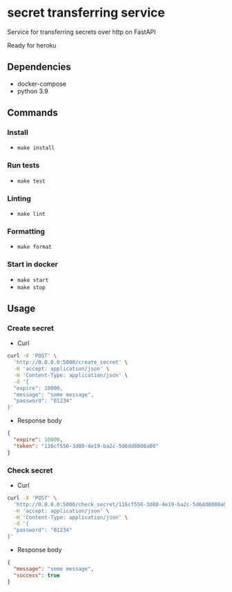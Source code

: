 # secret transferring service
Service for transferring secrets over http on FastAPI

Ready for heroku


## Dependencies
- docker-compose
- python 3.9

## Commands
### Install
- `make install`

### Run tests
- `make test`
### Linting
- `make lint`

### Formatting
- `make format`

### Start in docker
- `make start`
- `make stop`


## Usage
### Create secret
- Curl
```bash
curl -X 'POST' \
  'http://0.0.0.0:5000/create_secret' \
  -H 'accept: application/json' \
  -H 'Content-Type: application/json' \
  -d '{
  "expire": 10000,
  "message": "some message",
  "password": "01234"
}'
```
- Response body
```json
{
  "expire": 10000,
  "token": "116cf556-3d80-4e19-ba2c-5d6dd8008a00"
}
```
### Check secret
- Curl
```bash
curl -X 'POST' \
  'http://0.0.0.0:5000/check_secret/116cf556-3d80-4e19-ba2c-5d6dd8008a00' \
  -H 'accept: application/json' \
  -H 'Content-Type: application/json' \
  -d '{
  "password": "01234"
}'
```

- Response body
```json
{
  "message": "some message",
  "success": true
}
```
